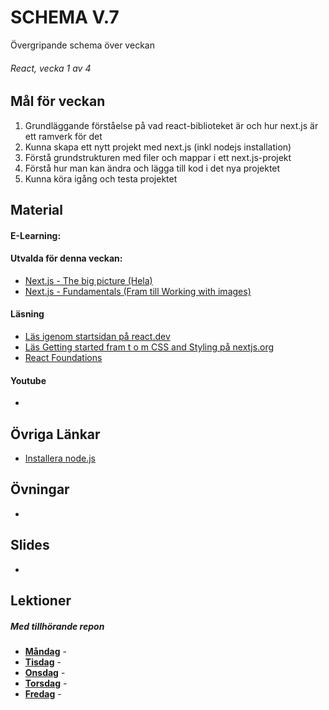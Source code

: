 # SCHEMA V.7
Övergripande schema över veckan

###### React, vecka 1 av 4

## Mål för veckan
1. Grundläggande förståelse på vad react-biblioteket är och hur next.js är ett ramverk för det
2. Kunna skapa ett nytt projekt med next.js (inkl nodejs installation)
3. Förstå grundstrukturen med filer och mappar i ett next.js-projekt
4. Förstå hur man kan ändra och lägga till kod i det nya projektet
5. Kunna köra igång och testa projektet

## Material
#### E-Learning:
#### Utvalda för denna veckan:
* [Next.js - The big picture (Hela)](https://app.pluralsight.com/library/courses/nextjs-12-big-picture/table-of-contents)
* [Next.js - Fundamentals (Fram till Working with images)](https://app.pluralsight.com/library/courses/nextjs-13-fundamentals/table-of-contents)
#### Läsning
* [Läs igenom startsidan på react.dev](https://react.dev/)
* [Läs Getting started fram t o m CSS and Styling på nextjs.org](https://nextjs.org/docs/app/getting-started/installation)
* [React Foundations](https://nextjs.org/learn/react-foundations)
#### Youtube
*
## Övriga Länkar
* [Installera node.js](https://nodejs.org/en)
## Övningar
* 
## Slides
* 

## Lektioner
##### Med tillhörande repon
* **[Måndag]()** - 
* **[Tisdag]()** - 
* **[Onsdag]()** - 
* **[Torsdag]()** - 
* **[Fredag]()** - 
